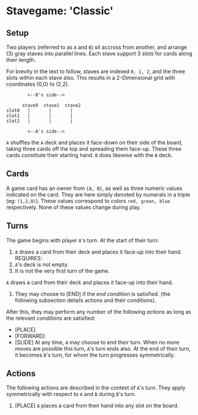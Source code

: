 # Stavegame: 'Classic'
## Setup

Two players (referred to as `A` and `B`) sit accross from another, and arrange (3) gray staves into parallel lines. Each stave support 3 _slots_ for cards along their length. 

For brevity in the text to follow, staves are indexed `0, 1, 2`, and the three
slots within each stave also. This results in a 2-Dimensional grid with coordinates
(0,0) to (2,2).
```
        <--B's side-->

      stave0  stave1  stave2
slot0   |       |       |
slot1   |       |       |
slot2   |       |       |

        <--A's side-->
```
`A` shuffles the `A` deck and places it face-down on their side of the board, taking
three cards off the top and spreading them face-up. These three cards constitute their starting hand.
`B` does likewise with the `B` deck.

## Cards
A game card has an owner from `{A, B}`, as well as three numeric values indicated on the card.
They are here simply denoted by numerals in a triple (eg: `(1,2,0)`). These values
correspond to colors `red, green, blue` respectively. None of these values change during play.  

## Turns
The game begins with player `A`'s turn.
At the start of their turn:
1. `A` draws a card from their deck and places it face-up into their hand.
  REQUIRES:
  1. `A`'s deck is not empty.
  1. It is not the very first turn of the game. 

`A` draws a card from their deck and places it face-up into their hand.
1. They may choose to [END] if the _end condition_ is satisfied. (the following subsection details actions and their conditions).

After this, they may perform any number of the following
_actions_ as long as the relevant _conditions_ are satisfied:
* [PLACE]
* [FORWARD]
* [SLIDE]
At any time, `A` may choose to end their turn. When no more moves are possible this turn,
`A`'s turn ends also. At the end of their turn, it becomes `B`'s turn, for whom the
turn progresses symmetrically.

## Actions
The following actions are described in the context of `A`'s turn. They apply symmetrically with respect to `A` and `B` during `B`'s turn.

1. [PLACE]
`A` places a card from their hand into any slot on the board.












<!-- 




## Board


You start the game with three staves (sticks) arranged vertically.
Two players join the game, one is TOP and one is BOTTOM. These names correspond with 'their side'
```
    <---   TOP   ---
    0        1        2
    |        |        |
    |        |        |
    |        |        |
    <---  BOTTOM ---
```
## Cards
Each player has an openly-viewable hand of 3 cards.
A card is a triple of whole numbers. Each number is called the `points` at index X
to avoid confusion, these indices map to colors `[red, green, blue]` as `[0,1,2]` respectively. 
Thus, a card is a complete mapping from the domain of these 3 colors to whole numbers.
```rust
(1,5,0) //eg: This card has 1 red, 5 green, 0 blue
```

## Play
Players go in turns. At the start of each turn except the very first, players draw a card.
For each turn, the turn's player may perform one of the following actions: PLACE, MOVE, SLIDE, END

### Action: Place
Players can 'place' one card from their hand into any slot X if:
* The stave is not full
* There are no slots closer to 'their side' available on that stave
* The player has not performed 'place' yet this round

staves have no color if they have no cards. As soon as they acquire their first card, they take on the color from that card. The color is chosen among the values for which that card's points are maximal. Eg: `(1,4,4)` allows the player to choose between GREEN and BLUE. Most cards, in practice thus allow no choice. Eg: `(1,2,0)` always results in GREEN.

Cards always still belong to their original owner. This can be distinguished in any way desired, but it is suggested by either slanting the cards in different ways, placing one set OVER and one set UNDER the staves, or by placing to the LEFT and RIGHT of the staves. Eg:
```
       0           1           2
  (4,3,0)          |           |
       |           |           |
       |          (0,0,5) (1,1,1)
       |           |           |
       |          (4,5,5)     (1,2,4)
```

### Action: Move
Move a card they own one space forward (away from 'their side') on the stave if:
* There is no other card occupying that slot
* it is not the end of the stave


### Action: Slide
Slide a card 'C' from stave X, horizontally to stave Y if:
* X and Y are adjacent staves (staves 0 and 1, 1 and 2 are adjacent pairs)
* stave Y is colored
* C.points[X.color] > C.points[Y.color]
* C was not _placed_ this round.

A card may slide into the index of a slot already occupied by another card (regardless of who owns the other card). These cards 'fight'; afterward, the winner occupies the contested slot and the loser is removed from the game.
The winner of a fight is determined according to:

```rust
fn attacker_wins(attacker:Card, defender:Card, attacking_from:Stave) -> bool {
    let c = attacking_from.color;
    attacker.points[c] >= defender.points[c]
}
```
In a nutshell: The attacker and defender cards face-off. The survivor is the card with more points matching the color _of the stave the attacker is attacking from_. The tie breaks in favour of the attacker.


### Action: End
End the game if:
* every stave has 3/3 slots occupied

When the game _ends_, the winner of the game is the player who has won the most _staves_. The winner of a stave is determined as follows:

```rust
fn stave_winner(stave:Stave, turn:Player) -> Player {
    let mut top_pts = 0;
    let mut bottom_pts = 0;
    for card in stave.slots.iter() {
        match card.owner {
            Player::Top     => top_pts += card.points[stave.color],
            Player::Bottom  => bottom_pts += card.points[stave.color],
        }
    }
    if top_pts > bottom_pts { return Some(Player::Top) }
    if top_pts < bottom_pts { return Some(Player::Bottom) }
    turn // draw awards victory to the player whose turn it is
}
```
In a nutshell: The win goes to the player who has the greater sum of points in all cards on that stave _matching the stave's color_. Ties are broken in favour of the player whose round it is.

# Observations

From the rules given above, we observe the following interesting consequences:
* If two adjacent staves have the same color, they cannot slide cards between them. Furthermore, the stave on the outside cannot slide any cards in or out.
* Any card can slide at most twice, as each time the points of the color matching the stave strictly decrease and there are 3 point-fields on a card.
* Cards have no way of moving backward, and can only move forward if no other cards impede them.
* Players do not need to place a card per turn. They can instead choose to accumulate cards to have more options later.
* C

# GRAVEYARD
 The color chosen is according to the following function:
```rust

fn color(card: Card, stave: Stave) -> Color {
    if let Some(c) = card.single_max() {
        c
    } else if let Some(c) = card.single_min() {
        c
    } else {
        stave.index as Color
    }
}
```  -->
